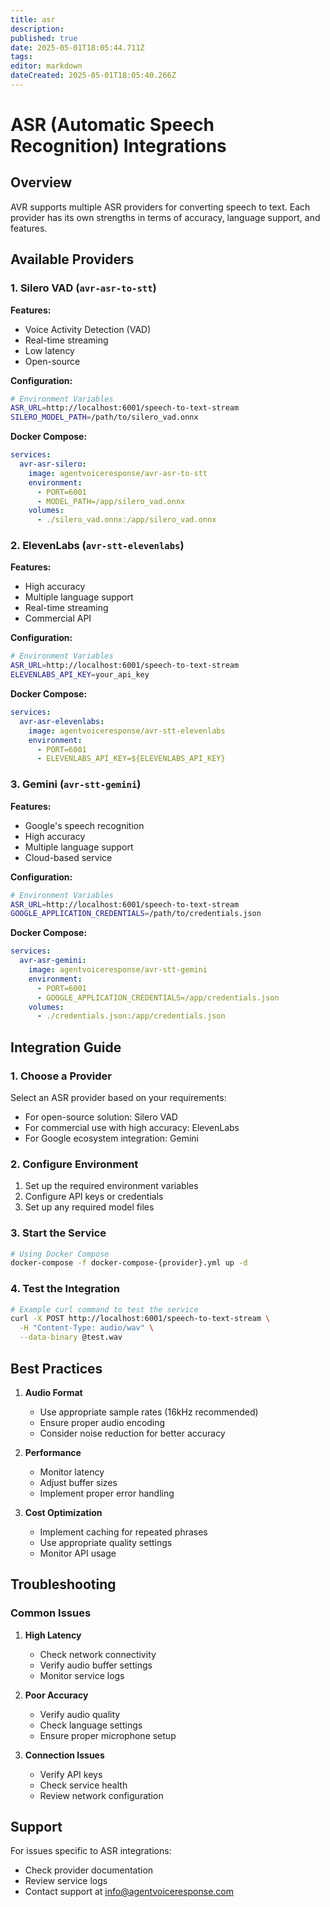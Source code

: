 ```yaml
---
title: asr
description: 
published: true
date: 2025-05-01T18:05:44.711Z
tags: 
editor: markdown
dateCreated: 2025-05-01T18:05:40.266Z
---
```


# ASR (Automatic Speech Recognition) Integrations

## Overview

AVR supports multiple ASR providers for converting speech to text. Each provider has its own strengths in terms of accuracy, language support, and features.

## Available Providers

### 1. Silero VAD (`avr-asr-to-stt`)

**Features:**
- Voice Activity Detection (VAD)
- Real-time streaming
- Low latency
- Open-source

**Configuration:**
```bash
# Environment Variables
ASR_URL=http://localhost:6001/speech-to-text-stream
SILERO_MODEL_PATH=/path/to/silero_vad.onnx
```

**Docker Compose:**
```yaml
services:
  avr-asr-silero:
    image: agentvoiceresponse/avr-asr-to-stt
    environment:
      - PORT=6001
      - MODEL_PATH=/app/silero_vad.onnx
    volumes:
      - ./silero_vad.onnx:/app/silero_vad.onnx
```

### 2. ElevenLabs (`avr-stt-elevenlabs`)

**Features:**
- High accuracy
- Multiple language support
- Real-time streaming
- Commercial API

**Configuration:**
```bash
# Environment Variables
ASR_URL=http://localhost:6001/speech-to-text-stream
ELEVENLABS_API_KEY=your_api_key
```

**Docker Compose:**
```yaml
services:
  avr-asr-elevenlabs:
    image: agentvoiceresponse/avr-stt-elevenlabs
    environment:
      - PORT=6001
      - ELEVENLABS_API_KEY=${ELEVENLABS_API_KEY}
```

### 3. Gemini (`avr-stt-gemini`)

**Features:**
- Google's speech recognition
- High accuracy
- Multiple language support
- Cloud-based service

**Configuration:**
```bash
# Environment Variables
ASR_URL=http://localhost:6001/speech-to-text-stream
GOOGLE_APPLICATION_CREDENTIALS=/path/to/credentials.json
```

**Docker Compose:**
```yaml
services:
  avr-asr-gemini:
    image: agentvoiceresponse/avr-stt-gemini
    environment:
      - PORT=6001
      - GOOGLE_APPLICATION_CREDENTIALS=/app/credentials.json
    volumes:
      - ./credentials.json:/app/credentials.json
```

## Integration Guide

### 1. Choose a Provider

Select an ASR provider based on your requirements:
- For open-source solution: Silero VAD
- For commercial use with high accuracy: ElevenLabs
- For Google ecosystem integration: Gemini

### 2. Configure Environment

1. Set up the required environment variables
2. Configure API keys or credentials
3. Set up any required model files

### 3. Start the Service

```bash
# Using Docker Compose
docker-compose -f docker-compose-{provider}.yml up -d
```

### 4. Test the Integration

```bash
# Example curl command to test the service
curl -X POST http://localhost:6001/speech-to-text-stream \
  -H "Content-Type: audio/wav" \
  --data-binary @test.wav
```

## Best Practices

1. **Audio Format**
   - Use appropriate sample rates (16kHz recommended)
   - Ensure proper audio encoding
   - Consider noise reduction for better accuracy

2. **Performance**
   - Monitor latency
   - Adjust buffer sizes
   - Implement proper error handling

3. **Cost Optimization**
   - Implement caching for repeated phrases
   - Use appropriate quality settings
   - Monitor API usage

## Troubleshooting

### Common Issues

1. **High Latency**
   - Check network connectivity
   - Verify audio buffer settings
   - Monitor service logs

2. **Poor Accuracy**
   - Verify audio quality
   - Check language settings
   - Ensure proper microphone setup

3. **Connection Issues**
   - Verify API keys
   - Check service health
   - Review network configuration

## Support

For issues specific to ASR integrations:
- Check provider documentation
- Review service logs
- Contact support at [info@agentvoiceresponse.com](mailto:info@agentvoiceresponse.com) 